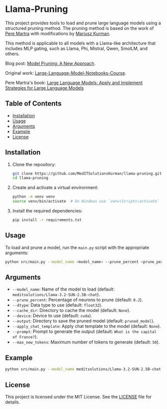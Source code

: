 # Llama-Pruning

This project provides tools to load and prune large language models using a structured pruning method. The pruning method is based on the work of [Pere Martra](https://github.com/peremartra) with modifications by [Mariusz Kurman](https://github.com/mkurman).

This method is applicable to all models with a Llama-like architecture that includes MLP gating, such as Llama, Phi, Mistral, Qwen, SmolLM, and others.

Blog post: [Model Pruning: A New Approach](https://mkurman.substack.com/p/model-pruning-a-new-approach).

Original work: [Large-Language-Model-Notebooks-Course](https://github.com/peremartra/Large-Language-Model-Notebooks-Course/blob/main/6-PRUNING/6_3_pruning_structured_llama3.2-1b_OK.ipynb).

Pere Martra's book: [Large Language Models: Apply and Implement Strategies for Large Language Models](https://amzn.to/4eanT1g)

## Table of Contents

- [Installation](#installation)
- [Usage](#usage)
- [Arguments](#arguments)
- [Example](#example)
- [License](#license)

## Installation

1. Clone the repository:
    ```sh
    git clone https://github.com/MedITSolutionsKurman/llama-pruning.git
    cd llama-pruning
    ```

2. Create and activate a virtual environment:
    ```sh
    python -m venv venv
    source venv/bin/activate  # On Windows use `venv\Scripts\activate`
    ```

3. Install the required dependencies:
    ```sh
    pip install -r requirements.txt
    ```

## Usage

To load and prune a model, run the `main.py` script with the appropriate arguments:

```sh
python src/main.py --model_name <model_name> --prune_percent <prune_percent> --dtype <dtype> --cache_dir <cache_dir> --device <device> --output <output> --prompt <prompt> --max_new_tokens <max_new_tokens> [--apply_chat_template]
```

## Arguments

- `--model_name`: Name of the model to load (default: `meditsolutions/Llama-3.2-SUN-2.5B-chat`).
- `--prune_percent`: Percentage of neurons to prune (default: `0.2`).
- `--dtype`: Data type to use (default: `float32`).
- `--cache_dir`: Directory to cache the model (default: `None`).
- `--device`: Device to use (default: `cuda`).
- `--output`: Directory to save the pruned model (default: `pruned_model`).
- `--apply_chat_template`: Apply chat template to the model (default: `None`).
- `--prompt`: Prompt to generate the output (default: `What is the capital of France?`).
- `--max_new_tokens`: Maximum number of tokens to generate (default: `50`).

## Example

```sh
python src/main.py --model_name meditsolutions/Llama-3.2-SUN-2.5B-chat --prune_percent 0.2 --dtype torch.float32 --cache_dir ./cache --device cuda --output ./pruned_model --prompt "How to prepare pierogi (famous Polish dish)?" --max_new_tokens 128 --apply_chat_template
```

## License

This project is licensed under the MIT License. See the [LICENSE](LICENSE) file for details.
